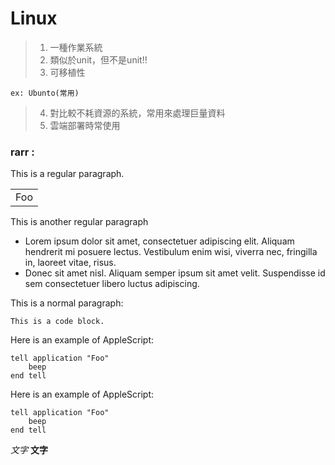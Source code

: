 # Linux
> 
> 1.   一種作業系統
> 2.   類似於unit，但不是unit!!
> 3.   可移植性<br>

    ex: Ubunto(常用)

> 4.  對比較不耗資源的系統，常用來處理巨量資料
> 5.  雲端部署時常使用
### rarr : 
This is a regular paragraph.

<table>
    <tr>
        <td>Foo</td>
    </tr>
</table>

This is another regular paragraph
*   Lorem ipsum dolor sit amet, consectetuer adipiscing elit.
    Aliquam hendrerit mi posuere lectus. Vestibulum enim wisi,
    viverra nec, fringilla in, laoreet vitae, risus.
*   Donec sit amet nisl. Aliquam semper ipsum sit amet velit.
    Suspendisse id sem consectetuer libero luctus adipiscing.
<p>This is a normal paragraph:</p>

<pre><code>This is a code block.
</code></pre>
Here is an example of AppleScript:

    tell application "Foo"
        beep
    end tell
<p>Here is an example of AppleScript:</p>

<pre><code>tell application "Foo"
    beep
end tell
</code></pre>

*文字*
**文字**
